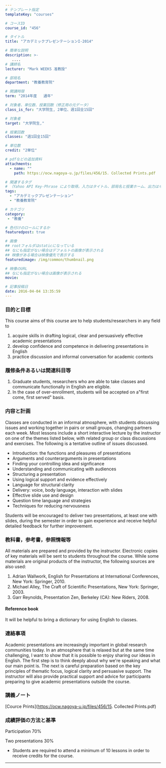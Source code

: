 ```yaml
---
# テンプレート指定
templateKey: "courses"

# コースID
course_id: "456"

# タイトル
title: "アカデミックプレゼンテーションI-2014"

# 簡単な説明
description: >-
   ....
# 講師名
lecturer: "Mark WEEKS 准教授"

# 部局名
department: "教養教育院"

# 開講時限
term: "2014年度	通年"

# 対象者、単位数、授業回数（修正用の元データ）
class_is_for: "大学院生, 2単位、週1回全15回"

# 対象者
target: "大学院生,"

# 授業回数
classes: "週1回全15回"

# 単位数
credit: "2単位"

# pdfなどの追加資料
attachments:
  - name: "" 
    path: https://ocw.nagoya-u.jp/files/456/15. Collected Prints.pdf

# 関連するタグ
# （Yahoo API Key-Phrase により取得。入力はタイトル、部局名と授業ホーム、出力はキーフレーズ（tags））
tags:
  - "アカデミックプレゼンテーション"
  - "教養教育院"

# カテゴリ
category:
 - "教養"

# 色付けのロールにするか
featuredpost: true

# 画像
## rootフォルダはstaticになっている
## なにも指定がない場合はデフォルトの画像が表示される
## 映像がある場合は映像優先で表示する
featuredimage: /img/common/thumbnail.png

# 映像のURL
## なにも指定がない場合は画像が表示される
movie: 

# 記事投稿日
date: 2016-04-04 13:35:59
---
```


### 目的と目標

This course aims of this course are to help students/researchers in any field to 

  1. acquire skills in drafting logical, clear and persuasively effective academic presentations 
  2. develop confidence and competence in delivering presentations in English 
  3. practice discussion and informal conversation for academic contexts








### 履修条件あるいは関連科目等

  1. Graduate students, researchers who are able to take classes and communicate functionally in English are eligible. 
  2. In the case of over-enrollment, students will be accepted on a"first come, first served" basis.

### 内容と計画 

Classes are conducted in an informal atmosphere, with students discussing issues and working together in pairs or small groups, changing partners each week. Most lessons include a short interactive lecture by the instructor on one of the themes listed below, with related group or class discussions and exercises. The following is a tentative outline of issues discussed. 

  * Introduction: the functions and pleasures of presentations
  * Arguments and counterarguments in presentations
  * Finding your controlling idea and signficance
  * Understanding and communicating with audiences
  * Structuring a presentation
  * Using logical support and evidence effectively
  * Language for structural clarity
  * Delivery: voice, body language, interaction with slides
  * Effective slide use and design 
  * Question time language and strategies 
  * Techniques for reducing nervousness 

Students will be encouraged to deliver two presentations, at least one with slides, during the semester in order to gain experience and receive helpful detailed feedback for further improvement. 

### 教科書，参考書，参照情報等

All materials are prepared and provided by the instructor. Electronic copies of key materials will be sent to students throughout the course. While some materials are original products of the instructor, the following sources are also used:

  1. Adrian Wallwork, English for Presentations at International Conferences, New York: Springer, 2010.
  2. Michael Alley, The Craft of Scientific Presentations, New York: Springer, 2003.
  3. Garr Reynolds, Presentation Zen, Berkeley (CA): New Riders, 2008.

#### Reference book

It will be helpful to bring a dictionary for using English to classes. 

### 連絡事項

Academic presentations are increasingly important in global research communities today. In an atmosphere that is relaxed but at the same time challenging, I want to show that it is possible to enjoy sharing our ideas in English. The first step is to think deeply about why we're speaking and what our main point is. The next is careful preparation based on the key principles of thematic focus, logical clarity and persuasive support. The instructor will also provide practical support and advice for participants preparing to give academic presentations outside the course.





### 講義ノート

[Cource Prints](https://ocw.nagoya-u.jp/files/456/15. Collected Prints.pdf) 





### 成績評価の方法と基準

Participation 70%

Two presentations 30%

* Students are required to attend a minimum of 10 lessons in order to receive credits for the course.





-----